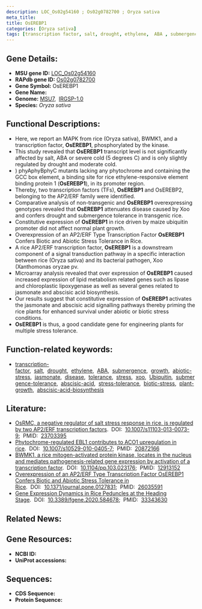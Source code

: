 ```yaml
---
description: LOC_Os02g54160 ; Os02g0782700 ; Oryza sativa
meta_title:
title: OsEREBP1
categories: [Oryza sativa]
tags: [transcription factor, salt, drought, ethylene,  ABA , submergence, growth, abiotic stress, jasmonate, disease, tolerance, stress,  xoo , Ubiquitin, submergence tolerance, abscisic acid, stress tolerance, biotic stress, plant growth, abscisic acid biosynthesis]
---
```


## Gene Details:
- **MSU gene ID:** [LOC_Os02g54160](http://rice.uga.edu/cgi-bin/ORF_infopage.cgi?orf=LOC_Os02g54160)  
- **RAPdb gene ID:** [Os02g0782700](https://rapdb.dna.affrc.go.jp/locus/?name=Os02g0782700)  
- **Gene Symbol:** OsEREBP1
- **Gene Name:**
- **Genome:**  [MSU7](http://rice.uga.edu/),&nbsp;&nbsp;[IRGSP-1.0](https://rapdb.dna.affrc.go.jp/download/irgsp1.html)
- **Species:** *Oryza sativa*

## Functional Descriptions:
   - Here, we report an MAPK from rice (Oryza sativa), BWMK1, and a transcription factor, **OsEREBP1**, phosphorylated by the kinase.
   - This study revealed that **OsEREBP1** transcript level is not significantly affected by salt, ABA or severe cold (5 degrees C) and is only slightly regulated by drought and moderate cold.
   - ) phyAphyBphyC mutants lacking any phytochrome and containing the GCC box element, a binding site for rice ethylene-responsive element binding protein 1 (**OsEREBP1**), in its promoter region.
   - Thereby, two transcription factors (TFs), **OsEREBP1** and OsEREBP2, belonging to the AP2/ERF family were identified.
   - Comparative analysis of non-transgenic and **OsEREBP1** overexpressing genotypes revealed that **OsEREBP1** attenuates disease caused by Xoo and confers drought and submergence tolerance in transgenic rice.
   - Constitutive expression of **OsEREBP1** in rice driven by maize ubiquitin promoter did not affect normal plant growth.
   - Overexpression of an AP2/ERF Type Transcription Factor **OsEREBP1** Confers Biotic and Abiotic Stress Tolerance in Rice.
   - A rice AP2/ERF transcription factor, **OsEREBP1** is a downstream component of a signal transduction pathway in a specific interaction between rice (Oryza sativa) and its bacterial pathogen, Xoo (Xanthomonas oryzae pv.
   - Microarray analysis revealed that over expression of **OsEREBP1** caused increased expression of lipid metabolism related genes such as lipase and chloroplastic lipoxygenase as well as several genes related to jasmonate and abscisic acid biosynthesis.
   - Our results suggest that constitutive expression of **OsEREBP1** activates the jasmonate and abscisic acid signalling pathways thereby priming the rice plants for enhanced survival under abiotic or biotic stress conditions.
   - **OsEREBP1** is thus, a good candidate gene for engineering plants for multiple stress tolerance.

## Function-related keywords:
   - [transcription-factor](/tags/transcription-factor/),&nbsp;&nbsp;[salt](/tags/salt/),&nbsp;&nbsp;[drought](/tags/drought/),&nbsp;&nbsp;[ethylene](/tags/ethylene/),&nbsp;&nbsp;[ABA](/tags/ABA/),&nbsp;&nbsp;[submergence](/tags/submergence/),&nbsp;&nbsp;[growth](/tags/growth/),&nbsp;&nbsp;[abiotic-stress](/tags/abiotic-stress/),&nbsp;&nbsp;[jasmonate](/tags/jasmonate/),&nbsp;&nbsp;[disease](/tags/disease/),&nbsp;&nbsp;[tolerance](/tags/tolerance/),&nbsp;&nbsp;[stress](/tags/stress/),&nbsp;&nbsp;[xoo](/tags/xoo/),&nbsp;&nbsp;[Ubiquitin](/tags/Ubiquitin/),&nbsp;&nbsp;[submergence-tolerance](/tags/submergence-tolerance/),&nbsp;&nbsp;[abscisic-acid](/tags/abscisic-acid/),&nbsp;&nbsp;[stress-tolerance](/tags/stress-tolerance/),&nbsp;&nbsp;[biotic-stress](/tags/biotic-stress/),&nbsp;&nbsp;[plant-growth](/tags/plant-growth/),&nbsp;&nbsp;[abscisic-acid-biosynthesis](/tags/abscisic-acid-biosynthesis/)

## Literature:
   - [OsRMC, a negative regulator of salt stress response in rice, is regulated by two AP2/ERF transcription factors](https://www.doi.org/10.1007/s11103-013-0073-9).&nbsp;&nbsp;DOI:&nbsp;&nbsp;[10.1007/s11103-013-0073-9](https://www.doi.org/10.1007/s11103-013-0073-9);&nbsp;&nbsp;PMID:&nbsp;&nbsp;[23703395](https://pubmed.ncbi.nlm.nih.gov/23703395/)
   - [Phytochrome-regulated EBL1 contributes to ACO1 upregulation in rice](https://www.doi.org/10.1007/s10529-010-0405-7).&nbsp;&nbsp;DOI:&nbsp;&nbsp;[10.1007/s10529-010-0405-7](https://www.doi.org/10.1007/s10529-010-0405-7);&nbsp;&nbsp;PMID:&nbsp;&nbsp;[20872166](https://pubmed.ncbi.nlm.nih.gov/20872166/)
   - [BWMK1, a rice mitogen-activated protein kinase, locates in the nucleus and mediates pathogenesis-related gene expression by activation of a transcription factor](https://www.doi.org/10.1104/pp.103.023176).&nbsp;&nbsp;DOI:&nbsp;&nbsp;[10.1104/pp.103.023176](https://www.doi.org/10.1104/pp.103.023176);&nbsp;&nbsp;PMID:&nbsp;&nbsp;[12913152](https://pubmed.ncbi.nlm.nih.gov/12913152/)
   - [Overexpression of an AP2/ERF Type Transcription Factor OsEREBP1 Confers Biotic and Abiotic Stress Tolerance in Rice](https://www.doi.org/10.1371/journal.pone.0127831).&nbsp;&nbsp;DOI:&nbsp;&nbsp;[10.1371/journal.pone.0127831](https://www.doi.org/10.1371/journal.pone.0127831);&nbsp;&nbsp;PMID:&nbsp;&nbsp;[26035591](https://pubmed.ncbi.nlm.nih.gov/26035591/)
   - [Gene Expression Dynamics in Rice Peduncles at the Heading Stage](https://www.doi.org/10.3389/fgene.2020.584678).&nbsp;&nbsp;DOI:&nbsp;&nbsp;[10.3389/fgene.2020.584678](https://www.doi.org/10.3389/fgene.2020.584678);&nbsp;&nbsp;PMID:&nbsp;&nbsp;[33343630](https://pubmed.ncbi.nlm.nih.gov/33343630/)

## Related News:

## Gene Resources:
- **NCBI ID:**  []()
- **UniProt accessions:** [](https://www.uniprot.org/uniprotkb//entry)

## Sequences:
- **CDS Sequence:**
- **Protein Sequence:**
